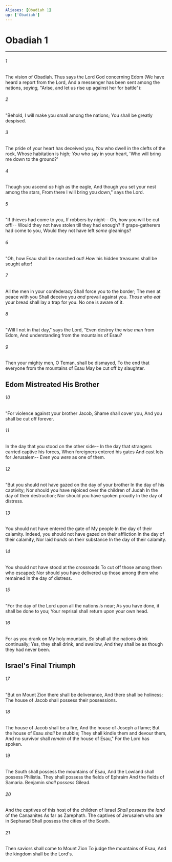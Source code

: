 ```yaml
---
Aliases: [Obadiah 1]
up: ['Obadiah']
---
```

# Obadiah 1

***


###### 1 
The vision of Obadiah. Thus says the Lord God concerning Edom (We have heard a report from the Lord, And a messenger has been sent among the nations, _saying,_ "Arise, and let us rise up against her for battle"): 

###### 2 
"Behold, I will make you small among the nations; You shall be greatly despised. 

###### 3 
The pride of your heart has deceived you, _You_ who dwell in the clefts of the rock, Whose habitation is high; _You_ who say in your heart, 'Who will bring me down to the ground?' 

###### 4 
Though you ascend _as_ high as the eagle, And though you set your nest among the stars, From there I will bring you down," says the Lord. 

###### 5 
"If thieves had come to you, If robbers by night-- Oh, how you will be cut off!-- Would they not have stolen till they had enough? If grape-gatherers had come to you, Would they not have left _some_ gleanings? 

###### 6 
"Oh, how Esau shall be searched out! _How_ his hidden treasures shall be sought after! 

###### 7 
All the men in your confederacy Shall force you to the border; The men at peace with you Shall deceive you _and_ prevail against you. _Those who eat_ your bread shall lay a trap for you. No one is aware of it. 

###### 8 
"Will I not in that day," says the Lord, "Even destroy the wise _men_ from Edom, And understanding from the mountains of Esau? 

###### 9 
Then your mighty men, O Teman, shall be dismayed, To the end that everyone from the mountains of Esau May be cut off by slaughter.

## Edom Mistreated His Brother 

###### 10 
"For violence against your brother Jacob, Shame shall cover you, And you shall be cut off forever. 

###### 11 
In the day that you stood on the other side-- In the day that strangers carried captive his forces, When foreigners entered his gates And cast lots for Jerusalem-- Even you _were_ as one of them. 

###### 12 
"But you should not have gazed on the day of your brother In the day of his captivity; Nor should you have rejoiced over the children of Judah In the day of their destruction; Nor should you have spoken proudly In the day of distress. 

###### 13 
You should not have entered the gate of My people In the day of their calamity. Indeed, you should not have gazed on their affliction In the day of their calamity, Nor laid _hands_ on their substance In the day of their calamity. 

###### 14 
You should not have stood at the crossroads To cut off those among them who escaped; Nor should you have delivered up those among them who remained In the day of distress. 

###### 15 
"For the day of the Lord upon all the nations _is_ near; As you have done, it shall be done to you; Your reprisal shall return upon your own head. 

###### 16 
For as you drank on My holy mountain, _So_ shall all the nations drink continually; Yes, they shall drink, and swallow, And they shall be as though they had never been.

## Israel's Final Triumph 

###### 17 
"But on Mount Zion there shall be deliverance, And there shall be holiness; The house of Jacob shall possess their possessions. 

###### 18 
The house of Jacob shall be a fire, And the house of Joseph a flame; But the house of Esau _shall be_ stubble; They shall kindle them and devour them, And no survivor shall _remain_ of the house of Esau," For the Lord has spoken. 

###### 19 
The South shall possess the mountains of Esau, And the Lowland shall possess Philistia. They shall possess the fields of Ephraim And the fields of Samaria. Benjamin _shall possess_ Gilead. 

###### 20 
And the captives of this host of the children of Israel _Shall possess the land_ of the Canaanites As far as Zarephath. The captives of Jerusalem who are in Sepharad Shall possess the cities of the South. 

###### 21 
Then saviors shall come to Mount Zion To judge the mountains of Esau, And the kingdom shall be the Lord's.
